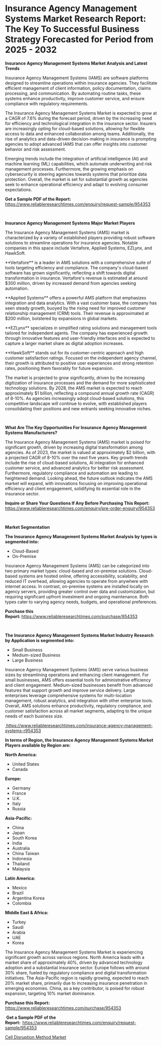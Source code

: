 <p><h1>Insurance Agency Management Systems Market Research Report: The Key To Successful Business Strategy Forecasted for Period from 2025 - 2032</h1></p><p><strong>Insurance Agency Management Systems Market Analysis and Latest Trends</strong></p>
<p><p>Insurance Agency Management Systems (IAMS) are software platforms designed to streamline operations within insurance agencies. They facilitate efficient management of client information, policy documentation, claims processing, and communication. By automating routine tasks, these systems enhance productivity, improve customer service, and ensure compliance with regulatory requirements.</p><p>The Insurance Agency Management Systems Market is expected to grow at a CAGR of 7.6% during the forecast period, driven by the increasing need for efficiency and technological integration in the insurance sector. Insurers are increasingly opting for cloud-based solutions, allowing for flexible access to data and enhanced collaboration among teams. Additionally, the rise of analytics and data-driven decision-making in insurance is prompting agencies to adopt advanced IAMS that can offer insights into customer behavior and risk assessment.</p><p>Emerging trends include the integration of artificial intelligence (AI) and machine learning (ML) capabilities, which automate underwriting and risk management processes. Furthermore, the growing emphasis on cybersecurity is steering agencies towards systems that prioritize data protection. Overall, the market is set for substantial growth as agencies seek to enhance operational efficiency and adapt to evolving consumer expectations.</p></p>
<p><strong>Get a Sample PDF of the Report:&nbsp;</strong> <a href="https://www.reliableresearchtimes.com/enquiry/request-sample/954353?utm_campaign=2997&utm_medium=2&utm_source=Github&utm_content=ia&utm_term=07032025&utm_id=insurance-agency-management-systems">https://www.reliableresearchtimes.com/enquiry/request-sample/954353</a></p>
<p>&nbsp;</p>
<p><strong>Insurance Agency Management Systems Major Market Players</strong></p>
<p><p>The Insurance Agency Management Systems (AMS) market is characterized by a variety of established players providing robust software solutions to streamline operations for insurance agencies. Notable companies in this space include Vertafore, Applied Systems, EZLynx, and HawkSoft.</p><p>**Vertafore** is a leader in AMS solutions with a comprehensive suite of tools targeting efficiency and compliance. The company's cloud-based software has grown significantly, reflecting a shift towards digital transformation in insurance. Vertafore's revenue is estimated at around $300 million, driven by increased demand from agencies seeking automation.</p><p>**Applied Systems** offers a powerful AMS platform that emphasizes integration and data analytics. With a vast customer base, the company has seen steady growth, buoyed by the rising need for improved customer relationship management (CRM) tools. Their revenue is approximated at $200 million, bolstered by expansions in global markets.</p><p>**EZLynx** specializes in simplified rating solutions and management tools tailored for independent agents. The company has experienced growth through innovative features and user-friendly interfaces and is expected to capture a larger market share as digital adoption increases.</p><p>**HawkSoft** stands out for its customer-centric approach and high customer satisfaction ratings. Focused on the independent agency channel, their growth is attributed to positive user experiences and strong retention rates, positioning them favorably for future expansion.</p><p>The market is projected to grow significantly, driven by the increasing digitization of insurance processes and the demand for more sophisticated technology solutions. By 2028, the AMS market is expected to reach approximately $1 billion, reflecting a compound annual growth rate (CAGR) of 8-10%. As agencies increasingly adopt cloud-based solutions, this competitive landscape will continue to evolve, with established players consolidating their positions and new entrants seeking innovative niches.</p></p>
<p>&nbsp;</p>
<p><strong>What Are The Key Opportunities For Insurance Agency Management Systems Manufacturers?</strong></p>
<p><p>The Insurance Agency Management Systems (AMS) market is poised for significant growth, driven by increasing digital transformation among agencies. As of 2023, the market is valued at approximately $2 billion, with a projected CAGR of 8-10% over the next five years. Key growth trends include the rise of cloud-based solutions, AI integration for enhanced customer service, and advanced analytics for better risk assessment. Furthermore, regulatory compliance and automation are leading to heightened demand. Looking ahead, the future outlook indicates the AMS market will expand, with innovations focusing on improving operational efficiency and client engagement, solidifying its essential role in the insurance sector.</p></p>
<p><strong>Inquire or Share Your Questions If Any Before Purchasing This Report:</strong> <a href="https://www.reliableresearchtimes.com/enquiry/pre-order-enquiry/954353?utm_campaign=2997&utm_medium=2&utm_source=Github&utm_content=ia&utm_term=07032025&utm_id=insurance-agency-management-systems">https://www.reliableresearchtimes.com/enquiry/pre-order-enquiry/954353</a></p>
<p>&nbsp;</p>
<p><strong>Market Segmentation</strong></p>
<p><strong>The Insurance Agency Management Systems Market Analysis by types is segmented into:</strong></p>
<p><ul><li>Cloud-Based</li><li>On-Premise</li></ul></p>
<p><p>Insurance Agency Management Systems (AMS) can be categorized into two primary market types: cloud-based and on-premise solutions. Cloud-based systems are hosted online, offering accessibility, scalability, and reduced IT overhead, allowing agencies to operate from anywhere with internet access. In contrast, on-premise systems are installed locally on agency servers, providing greater control over data and customization, but requiring significant upfront investment and ongoing maintenance. Both types cater to varying agency needs, budgets, and operational preferences.</p></p>
<p><strong>Purchase this Report:&nbsp;</strong><a href="https://www.reliableresearchtimes.com/purchase/954353?utm_campaign=2997&utm_medium=2&utm_source=Github&utm_content=ia&utm_term=07032025&utm_id=insurance-agency-management-systems">https://www.reliableresearchtimes.com/purchase/954353</a></p>
<p>&nbsp;</p>
<p><strong>The Insurance Agency Management Systems Market Industry Research by Application is segmented into:</strong></p>
<p><ul><li>Small Business</li><li>Medium-sized Business</li><li>Large Business</li></ul></p>
<p><p>Insurance Agency Management Systems (AMS) serve various business sizes by streamlining operations and enhancing client management. For small businesses, AMS offers essential tools for administrative efficiency and client engagement. Medium-sized businesses benefit from advanced features that support growth and improve service delivery. Large enterprises leverage comprehensive systems for multi-location management, robust analytics, and integration with other enterprise tools. Overall, AMS solutions enhance productivity, regulatory compliance, and customer satisfaction across all market segments, adapting to the unique needs of each business size.</p></p>
<p><a href="https://www.reliableresearchtimes.com/insurance-agency-management-systems-r954353?utm_campaign=2997&utm_medium=2&utm_source=Github&utm_content=ia&utm_term=07032025&utm_id=insurance-agency-management-systems">&nbsp;https://www.reliableresearchtimes.com/insurance-agency-management-systems-r954353</a></p>
<p><strong>In terms of Region, the Insurance Agency Management Systems Market Players available by Region are:</strong></p>
<p>
    <p> <strong> North America: </strong>
        <ul>
            <li>United States</li>
            <li>Canada</li>
        </ul>
        </p> 
    <p> <strong> Europe: </strong>
        <ul>
            <li>Germany</li>
            <li>France</li>
            <li>U.K.</li>
            <li>Italy</li>
            <li>Russia</li>
        </ul>
        </p> 
    <p> <strong> Asia-Pacific: </strong>
        <ul>
            <li>China</li>
            <li>Japan</li>
            <li>South Korea</li>
            <li>India</li>
            <li>Australia</li>
            <li>China Taiwan</li>
            <li>Indonesia</li>
            <li>Thailand</li>
            <li>Malaysia</li>
        </ul>
        </p> 
    <p> <strong> Latin America: </strong>
        <ul>
            <li>Mexico</li>
            <li>Brazil</li>
            <li>Argentina Korea</li>
            <li>Colombia</li>
        </ul>
        </p> 
    <p> <strong> Middle East & Africa: </strong>
        <ul>
            <li>Turkey</li>
            <li>Saudi</li>
            <li>Arabia</li>
            <li>UAE</li>
            <li>Korea</li>
        </ul>
    </p>
    </p>
<p><p>The Insurance Agency Management Systems Market is experiencing significant growth across various regions. North America leads with a market share of approximately 40%, driven by advanced technology adoption and a substantial insurance sector. Europe follows with around 30% share, fueled by regulatory compliance and digital transformation initiatives. The Asia-Pacific region is rapidly growing, expected to reach 20% market share, primarily due to increasing insurance penetration in emerging economies. China, as a key contributor, is poised for robust expansion, targeting 10% market dominance.</p></p>
<p><strong>Purchase this Report: </strong><a href="https://www.reliableresearchtimes.com/purchase/954353?utm_campaign=2997&utm_medium=2&utm_source=Github&utm_content=ia&utm_term=07032025&utm_id=insurance-agency-management-systems">https://www.reliableresearchtimes.com/purchase/954353</a></p>
<p>&nbsp;<strong>Get a Sample PDF of the Report:&nbsp;&nbsp;</strong><a href="https://www.reliableresearchtimes.com/enquiry/request-sample/954353?utm_campaign=2997&utm_medium=2&utm_source=Github&utm_content=ia&utm_term=07032025&utm_id=insurance-agency-management-systems">https://www.reliableresearchtimes.com/enquiry/request-sample/954353</a></p>
<p><strong></strong></p>
<p><p><a href="https://github.com/chaturberville8181/Market-Research-Report-List-1/blob/main/cell-disruption-method-market.md?utm_campaign=2997&utm_medium=2&utm_source=Github&utm_content=ia&utm_term=07032025&utm_id=insurance-agency-management-systems">Cell Disruption Method Market</a></p></p>
